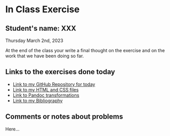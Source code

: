 # In Class Exercise
## Student's name: XXX 

Thursday March 2nd, 2023 

At the end of the class your write a final thought on the exercise and on the work that we have been doing so far. 

## Links to the exercises done today 

- [Link to my GitHub Repository for today]()
- [Link to my HTML and CSS files]()
- [Link to Pandoc transformations]()
- [Link to my Bibliography]()

## Comments or notes about problems 

Here...
